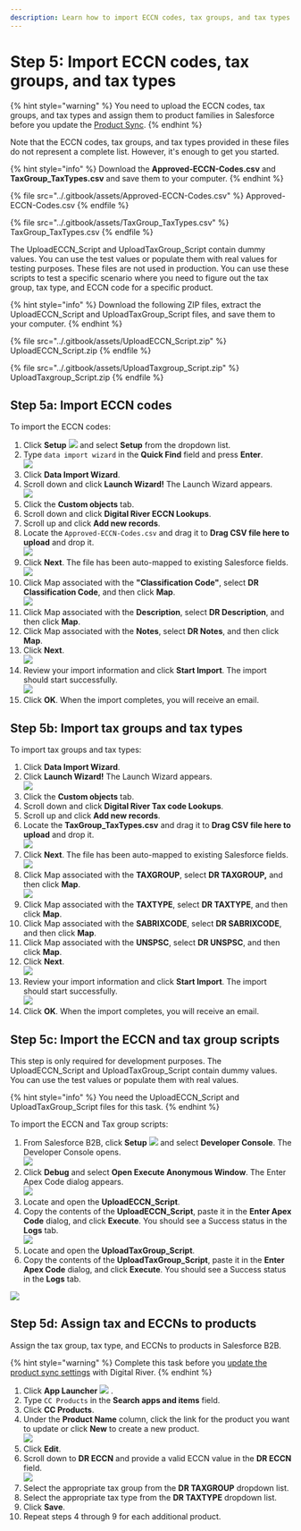 ```yaml
---
description: Learn how to import ECCN codes, tax groups, and tax types.
---
```


# Step 5: Import ECCN codes, tax groups, and tax types

{% hint style="warning" %}
You need to upload the ECCN codes, tax groups, and tax types and assign them to product families in Salesforce before you update the [Product Sync](step-6.-update-the-product-sync-settings.md).
{% endhint %}

Note that the ECCN codes, tax groups, and tax types provided in these files do not represent a complete list. However, it's enough to get you started.

{% hint style="info" %}
Download the **Approved-ECCN-Codes.csv** and **TaxGroup\_TaxTypes.csv** and save them to your computer.
{% endhint %}

{% file src="../.gitbook/assets/Approved-ECCN-Codes.csv" %}
Approved-ECCN-Codes.csv
{% endfile %}

{% file src="../.gitbook/assets/TaxGroup_TaxTypes.csv" %}
TaxGroup\_TaxTypes.csv
{% endfile %}

The UploadECCN\_Script and UploadTaxGroup\_Script contain dummy values. You can use the test values or populate them with real values for testing purposes. These files are not used in production. You can use these scripts to test a specific scenario where you need to figure out the tax group, tax type, and ECCN code for a specific product.

{% hint style="info" %}
Download the following ZIP files, extract the UploadECCN\_Script and UploadTaxGroup\_Script files, and save them to your computer.
{% endhint %}

{% file src="../.gitbook/assets/UploadECCN_Script.zip" %}
UploadECCN\_Script.zip
{% endfile %}

{% file src="../.gitbook/assets/UploadTaxgroup_Script.zip" %}
UploadTaxgroup\_Script.zip
{% endfile %}

## Step 5a: Import ECCN codes <a href="#step-5a-import-eccn-codes" id="step-5a-import-eccn-codes"></a>

To import the ECCN codes:

1. Click **Setup** ![](../.gitbook/assets/Setup.png) and select **Setup** from the dropdown list.
2. Type `data import wizard` in the **Quick Find** field and press **Enter**. \
   ![](../.gitbook/assets/Seach-for-data-import-wizard.png)​
3. Click **Data Import Wizard**.
4. Scroll down and click **Launch Wizard!** The Launch Wizard appears. \
   ![](../.gitbook/assets/Launch-Wizard.png)
5. Click the **Custom objects** tab.
6. Scroll down and click **Digital River ECCN Lookups**.
7. Scroll up and click **Add new records**.
8. Locate the `Approved-ECCN-Codes.csv` and drag it to **Drag CSV file here to upload** and drop it.\
   &#x20;![](../.gitbook/assets/Approved-ECCN-Codes-drop.png)
9. Click **Next**. The file has been auto-mapped to existing Salesforce fields.\
   &#x20;![](../.gitbook/assets/Launch-Wizard-2.png)
10. Click Map associated with the **"Classification Code"**, select **DR Classification Code**, and then click **Map**. \
    ![](../.gitbook/assets/Classification-Code.png)
11. Click Map associated with the **Description**, select **DR Description**, and then click **Map**.
12. Click Map associated with the **Notes**, select **DR Notes**, and then click **Map**.
13. Click **Next**. \
    ![](../.gitbook/assets/Launch-Wizard-3.png)
14. Review your import information and click **Start Import**. The import should start successfully.\
    &#x20;![](../.gitbook/assets/Congratulations.png)
15. Click **OK**. When the import completes, you will receive an email.

## Step 5b: Import tax groups and tax types <a href="#step-5b-import-tax-groups-and-tax-types" id="step-5b-import-tax-groups-and-tax-types"></a>

To import tax groups and tax types:

1. Click **Data Import Wizard**.
2. Click **Launch Wizard!** The Launch Wizard appears. \
   ![](../.gitbook/assets/Launch-Wizard.png)
3. Click the **Custom objects** tab.
4. Scroll down and click **Digital River Tax code Lookups**.
5. Scroll up and click **Add new records**.
6. Locate the **TaxGroup\_TaxTypes.csv** and drag it to **Drag CSV file here to upload** and drop it.\
   &#x20;![](../.gitbook/assets/TaxGroup\_TaxTypes.png)
7. Click **Next**. The file has been auto-mapped to existing Salesforce fields.\
   &#x20;![](../.gitbook/assets/Edit-Mapping-2.png)
8. Click Map associated with the **TAXGROUP**, select **DR TAXGROUP,** and then click **Map**.\
   ![](../.gitbook/assets/TAXGROUP.png)
9. Click Map associated with the **TAXTYPE**, select **DR TAXTYPE**, and then click **Map**.
10. Click Map associated with the **SABRIXCODE**, select **DR SABRIXCODE**, and then click **Map**.
11. Click Map associated with the **UNSPSC**, select **DR UNSPSC**, and then click **Map**.
12. Click **Next**. \
    ![](../.gitbook/assets/Start-Import-2.png)
13. Review your import information and click **Start Import**. The import should start successfully.\
    &#x20;![](../.gitbook/assets/Congratulations.png)
14. Click **OK**. When the import completes, you will receive an email.

## Step 5c: Import the ECCN and tax group scripts <a href="#step-5c-import-the-eccn-and-tax-group-scripts" id="step-5c-import-the-eccn-and-tax-group-scripts"></a>

This step is only required for development purposes. The UploadECCN\_Script and UploadTaxGroup\_Script contain dummy values. You can use the test values or populate them with real values.

{% hint style="info" %}
You need the UploadECCN\_Script and UploadTaxGroup\_Script files for this task.
{% endhint %}

To import the ECCN and Tax group scripts:

1. From Salesforce B2B, click **Setup** ![](../.gitbook/assets/Setup.png) and select **Developer Console**. The Developer Console opens.\
   &#x20;![](../.gitbook/assets/Developer-Console.png)
2. &#x20;Click **Debug** and select **Open Execute Anonymous Window**. The Enter Apex Code dialog appears.\
   &#x20;![](<../.gitbook/assets/open-execute-anonymous-window (1).png>)
3. Locate and open the **UploadECCN\_Script**.
4. Copy the contents of the **UploadECCN\_Script**, paste it in the **Enter Apex Code** dialog, and click **Execute**. You should see a Success status in the **Logs** tab. \
   ![](../.gitbook/assets/Logs-tab.png)
5. Locate and open the **UploadTaxGroup\_Script**.
6. Copy the contents of the **UploadTaxGroup\_Script**, paste it in the **Enter Apex Code** dialog, and click **Execute**. You should see a Success status in the **Logs** tab.

![](../.gitbook/assets/Logs-tab-2.png)

## Step 5**d**: Assign tax and ECCNs to products <a href="#step-5d-assign-tax-and-eccns-to-products" id="step-5d-assign-tax-and-eccns-to-products"></a>

Assign the tax group, tax type, and ECCNs to products in Salesforce B2B.

{% hint style="warning" %}
Complete this task before you [update the product sync settings](https://app.gitbook.com/@digital-river/s/salesforce-b2b-draft/\~/drafts/-MO2tAR6nK2gP6e4wNN0/integrating-the-digital-river-salesforce-b2b-commerce-app/step-6.-update-the-product-sync-settings) with Digital River.
{% endhint %}

1. Click **App Launcher** ![](../.gitbook/assets/App-Launcher.png) .
2. Type `CC Products` in the **Search apps and items** field.
3. Click **CC Products**.
4. Under the **Product Name** column, click the link for the product you want to update or click **New** to create a new product. \
   ![](../.gitbook/assets/CC-Products-Recently-Viewed.png)
5. Click **Edit**.
6. Scroll down to **DR ECCN** and provide a valid ECCN value in the **DR ECCN** field. \
   ![](../.gitbook/assets/Edit-Product.png)
7. Select the appropriate tax group from the **DR TAXGROUP** dropdown list.
8. Select the appropriate tax type from the **DR TAXTYPE** dropdown list.
9. Click **Save**.
10. Repeat steps 4 through 9 for each additional product.
